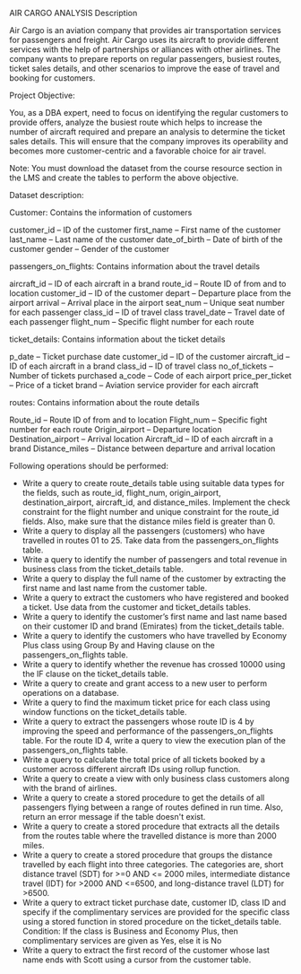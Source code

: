   AIR CARGO ANALYSIS
Description

Air Cargo is an aviation company that provides air transportation services for passengers and freight. Air Cargo uses its aircraft to provide different services with the help of partnerships or alliances with other airlines. The company wants to prepare reports on regular passengers, busiest routes, ticket sales details, and other scenarios to improve the ease of travel and booking for customers.

 

Project Objective:

You, as a DBA expert, need to focus on identifying the regular customers to provide offers, analyze the busiest route which helps to increase the number of aircraft required and prepare an analysis to determine the ticket sales details. This will ensure that the company improves its operability and becomes more customer-centric and a favorable choice for air travel.

Note: You must download the dataset from the course resource section in the LMS and create the tables to perform the above objective.

 

Dataset description:

Customer: Contains the information of customers

customer_id – ID of the customer
first_name – First name of the customer
last_name – Last name of the customer
date_of_birth – Date of birth of the customer
gender – Gender of the customer
 

passengers_on_flights: Contains information about the travel details

aircraft_id – ID of each aircraft in a brand
route_id – Route ID of from and to location
customer_id – ID of the customer
depart – Departure place from the airport
arrival – Arrival place in the airport
seat_num – Unique seat number for each passenger
class_id – ID of travel class
travel_date – Travel date of each passenger
flight_num – Specific flight number for each route
 

 

ticket_details: Contains information about the ticket details

p_date – Ticket purchase date
customer_id – ID of the customer
aircraft_id – ID of each aircraft in a brand
class_id – ID of travel class
no_of_tickets – Number of tickets purchased
a_code – Code of each airport
price_per_ticket – Price of a ticket
brand – Aviation service provider for each aircraft
 

routes: Contains information about the route details

Route_id – Route ID of from and to location
Flight_num – Specific fight number for each route
Origin_airport – Departure location
Destination_airport – Arrival location
Aircraft_id – ID of each aircraft in a brand
Distance_miles – Distance between departure and arrival location
 

Following operations should be performed:

- Write a query to create route_details table using suitable data types for the fields, such as route_id, flight_num, origin_airport, destination_airport, aircraft_id, and distance_miles. Implement the check constraint for the flight number and unique constraint for the route_id fields. Also, make sure that the distance miles field is greater than 0.
- Write a query to display all the passengers (customers) who have travelled in routes 01 to 25. Take data  from the passengers_on_flights table.
- Write a query to identify the number of passengers and total revenue in business class from the ticket_details table.
- Write a query to display the full name of the customer by extracting the first name and last name from the customer table.
- Write a query to extract the customers who have registered and booked a ticket. Use data from the customer and ticket_details tables.
- Write a query to identify the customer’s first name and last name based on their customer ID and brand (Emirates) from the ticket_details table.
- Write a query to identify the customers who have travelled by Economy Plus class using Group By and Having clause on the passengers_on_flights table.
- Write a query to identify whether the revenue has crossed 10000 using the IF clause on the ticket_details table.
- Write a query to create and grant access to a new user to perform operations on a database.
- Write a query to find the maximum ticket price for each class using window functions on the ticket_details table.
- Write a query to extract the passengers whose route ID is 4 by improving the speed and performance of the passengers_on_flights table.
 For the route ID 4, write a query to view the execution plan of the passengers_on_flights table.
- Write a query to calculate the total price of all tickets booked by a customer across different aircraft IDs using rollup function.
- Write a query to create a view with only business class customers along with the brand of airlines.
- Write a query to create a stored procedure to get the details of all passengers flying between a range of routes defined in run time. Also, return an error message if the table doesn't exist.
- Write a query to create a stored procedure that extracts all the details from the routes table where the travelled distance is more than 2000 miles.
- Write a query to create a stored procedure that groups the distance travelled by each flight into three categories. The categories are, short distance travel (SDT) for >=0 AND <= 2000 miles, intermediate distance travel (IDT) for >2000 AND <=6500, and long-distance travel (LDT) for >6500.
- Write a query to extract ticket purchase date, customer ID, class ID and specify if the complimentary services are provided for the specific class using a stored function in stored procedure on the ticket_details table.
Condition: If the class is Business and Economy Plus, then complimentary services are given as Yes, else it is No
- Write a query to extract the first record of the customer whose last name ends with Scott using a cursor from the customer table.
